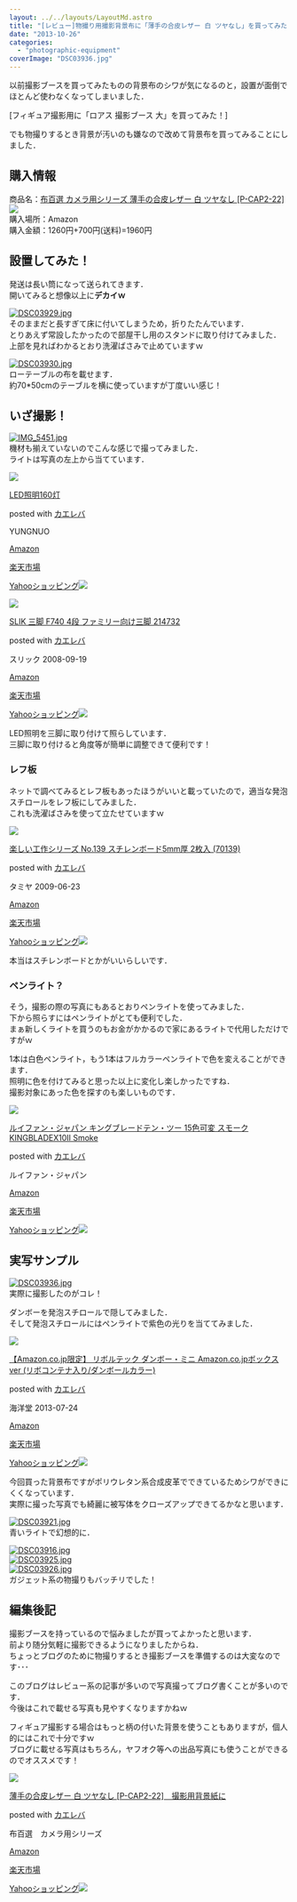 ```yaml
---
layout: ../../layouts/LayoutMd.astro
title: "[レビュー]物撮り用撮影背景布に「薄手の合皮レザー 白 ツヤなし」を買ってみた！"
date: "2013-10-26"
categories: 
  - "photographic-equipment"
coverImage: "DSC03936.jpg"
---
```


以前撮影ブースを買ってみたものの背景布のシワが気になるのと，設置が面倒でほとんど使わなくなってしまいました．

[フィギュア撮影用に「ロアス 撮影ブース 大」を買ってみた！]

でも物撮りするとき背景が汚いのも嫌なので改めて背景布を買ってみることにしました．

## 購入情報

商品名：[布百選 カメラ用シリーズ 薄手の合皮レザー 白 ツヤなし \[P-CAP2-22\]](http://www.amazon.co.jp/gp/product/B0091N91KM/ref=as_li_ss_tl?ie=UTF8&camp=247&creative=7399&creativeASIN=B0091N91KM&linkCode=as2&tag=mizuka123-22)![](http://ir-jp.amazon-adsystem.com/e/ir?t=mizuka123-22&l=as2&o=9&a=B0091N91KM)  
購入場所：Amazon  
購入金額：1260円+700円(送料)=1960円

## 設置してみた！

発送は長い筒になって送られてきます．  
開いてみると想像以上に**デカイｗ**

[![DSC03929.jpg](/wp/images/10487349453_f756127acc_b.jpg)](http://www.flickr.com/photos/67522130@N08/10487349453/ "DSC03929.jpg")  
そのままだと長すぎて床に付いてしまうため，折りたたんでいます．  
とりあえず常設したかったので部屋干し用のスタンドに取り付けてみました．  
上部を見ればわかるとおり洗濯ばさみで止めていますｗ

[![DSC03930.jpg](/wp/images/10487176266_1017bdb1b2_b.jpg)](http://www.flickr.com/photos/67522130@N08/10487176266/ "DSC03930.jpg")  
ローテーブルの布を載せます．  
約70\*50cmのテーブルを横に使っていますが丁度いい感じ！

## いざ撮影！

[![IMG_5451.jpg](/wp/images/10487167845_3b1a242b94_b.jpg)](http://www.flickr.com/photos/67522130@N08/10487167845/ "IMG_5451.jpg")  
機材も揃えていないのでこんな感じで撮ってみました．  
ライトは写真の左上から当てています．

[![](/wp/images/41Cz3oUSCcL._SL160_.jpg)](https://www.amazon.co.jp/exec/obidos/ASIN/B006AUU8ME/mizuka123-22/ref=nosim/)

[LED照明160灯](https://www.amazon.co.jp/exec/obidos/ASIN/B006AUU8ME/mizuka123-22/ref=nosim/)

posted with [カエレバ](http://kaereba.com)

YUNGNUO

[Amazon](http://www.amazon.co.jp/gp/search?keywords=LED%8F%C6%96%BE160%93%94&__mk_ja_JP=%83J%83%5E%83J%83i&tag=mizuka123-22 "アマゾン")

[楽天市場](http://hb.afl.rakuten.co.jp/hgc/032b53ee.4b34c5ee.0f4a541e.f440145e/?pc=http%3A%2F%2Fsearch.rakuten.co.jp%2Fsearch%2Fmall%2FLED%25E7%2585%25A7%25E6%2598%258E160%25E7%2581%25AF%2F-%2Ff.1-p.1-s.1-sf.0-st.A-v.2%3Fx%3D0%26scid%3Daf_ich_link_urltxt%26m%3Dhttp%3A%2F%2Fm.rakuten.co.jp%2F "楽天市場")

[Yahooショッピング![](//ad.jp.ap.valuecommerce.com/servlet/gifbanner?sid=3066752&pid=881990642)](//ck.jp.ap.valuecommerce.com/servlet/referral?sid=3066752&pid=881990642&vc_url=http%3A%2F%2Fshopping.search.yahoo.co.jp%2Fsearch%3FuIv%3Don%26ei%3DUTF-8%26tab_ex%3Dcommerce%26slider%3D0%26va%3DLED%25E7%2585%25A7%25E6%2598%258E160%25E7%2581%25AF "Yahooショッピング")

[![](/wp/images/41FtVqIhVhL._SL160_.jpg)](https://www.amazon.co.jp/exec/obidos/ASIN/B001HLCY1E/mizuka123-22/ref=nosim/)

[SLIK 三脚 F740 4段 ファミリー向け三脚 214732](https://www.amazon.co.jp/exec/obidos/ASIN/B001HLCY1E/mizuka123-22/ref=nosim/)

posted with [カエレバ](http://kaereba.com)

スリック 2008-09-19

[Amazon](http://www.amazon.co.jp/gp/search?keywords=F740&__mk_ja_JP=%83J%83%5E%83J%83i&tag=mizuka123-22 "アマゾン")

[楽天市場](http://hb.afl.rakuten.co.jp/hgc/032b53ee.4b34c5ee.0f4a541e.f440145e/?pc=http%3A%2F%2Fsearch.rakuten.co.jp%2Fsearch%2Fmall%2FF740%2F-%2Ff.1-p.1-s.1-sf.0-st.A-v.2%3Fx%3D0%26scid%3Daf_ich_link_urltxt%26m%3Dhttp%3A%2F%2Fm.rakuten.co.jp%2F "楽天市場")

[Yahooショッピング![](//ad.jp.ap.valuecommerce.com/servlet/gifbanner?sid=3066752&pid=881990642)](//ck.jp.ap.valuecommerce.com/servlet/referral?sid=3066752&pid=881990642&vc_url=http%3A%2F%2Fshopping.search.yahoo.co.jp%2Fsearch%3FuIv%3Don%26ei%3DUTF-8%26tab_ex%3Dcommerce%26slider%3D0%26va%3DF740 "Yahooショッピング")

LED照明を三脚に取り付けて照らしています．  
三脚に取り付けると角度等が簡単に調整できて便利です！

### レフ板

ネットで調べてみるとレフ板もあったほうがいいと載っていたので，適当な発泡スチロールをレフ板にしてみました．  
これも洗濯ばさみを使って立たせていますｗ

[![](/wp/images/41TQbsGbiGL._SL160_.jpg)](https://www.amazon.co.jp/exec/obidos/ASIN/B002DR3H8A/mizuka123-22/ref=nosim/)

[楽しい工作シリーズ No.139 スチレンボード5mm厚 2枚入 (70139)](https://www.amazon.co.jp/exec/obidos/ASIN/B002DR3H8A/mizuka123-22/ref=nosim/)

posted with [カエレバ](http://kaereba.com)

タミヤ 2009-06-23

[Amazon](http://www.amazon.co.jp/gp/search?keywords=No.139&__mk_ja_JP=%83J%83%5E%83J%83i&tag=mizuka123-22 "アマゾン")

[楽天市場](http://hb.afl.rakuten.co.jp/hgc/032b53ee.4b34c5ee.0f4a541e.f440145e/?pc=http%3A%2F%2Fsearch.rakuten.co.jp%2Fsearch%2Fmall%2FNo.139%2F-%2Ff.1-p.1-s.1-sf.0-st.A-v.2%3Fx%3D0%26scid%3Daf_ich_link_urltxt%26m%3Dhttp%3A%2F%2Fm.rakuten.co.jp%2F "楽天市場")

[Yahooショッピング![](//ad.jp.ap.valuecommerce.com/servlet/gifbanner?sid=3066752&pid=881990642)](//ck.jp.ap.valuecommerce.com/servlet/referral?sid=3066752&pid=881990642&vc_url=http%3A%2F%2Fshopping.search.yahoo.co.jp%2Fsearch%3FuIv%3Don%26ei%3DUTF-8%26tab_ex%3Dcommerce%26slider%3D0%26va%3DNo.139 "Yahooショッピング")

本当はスチレンボードとかがいいらしいです．

### ペンライト？

そう，撮影の際の写真にもあるとおりペンライトを使ってみました．  
下から照らすにはペンライトがとても便利でした．  
まぁ新しくライトを買うのもお金がかかるので家にあるライトで代用しただけですがｗ

1本は白色ペンライト，もう1本はフルカラーペンライトで色を変えることができます．  
照明に色を付けてみると思った以上に変化し楽しかったですね．  
撮影対象にあった色を探すのも楽しいものです．

[![](/wp/images/21afrJxtM3L._SL160_.jpg)](https://www.amazon.co.jp/exec/obidos/ASIN/B00DNUQ3AA/mizuka123-22/ref=nosim/)

[ルイファン・ジャパン キングブレードテン・ツー 15色可変 スモーク KINGBLADEX10II Smoke](https://www.amazon.co.jp/exec/obidos/ASIN/B00DNUQ3AA/mizuka123-22/ref=nosim/)

posted with [カエレバ](http://kaereba.com)

ルイファン・ジャパン

[Amazon](http://www.amazon.co.jp/gp/search?keywords=KINGBLADEX10II&__mk_ja_JP=%83J%83%5E%83J%83i&tag=mizuka123-22 "アマゾン")

[楽天市場](http://hb.afl.rakuten.co.jp/hgc/032b53ee.4b34c5ee.0f4a541e.f440145e/?pc=http%3A%2F%2Fsearch.rakuten.co.jp%2Fsearch%2Fmall%2FKINGBLADEX10II%2F-%2Ff.1-p.1-s.1-sf.0-st.A-v.2%3Fx%3D0%26scid%3Daf_ich_link_urltxt%26m%3Dhttp%3A%2F%2Fm.rakuten.co.jp%2F "楽天市場")

[Yahooショッピング![](//ad.jp.ap.valuecommerce.com/servlet/gifbanner?sid=3066752&pid=881990642)](//ck.jp.ap.valuecommerce.com/servlet/referral?sid=3066752&pid=881990642&vc_url=http%3A%2F%2Fshopping.search.yahoo.co.jp%2Fsearch%3FuIv%3Don%26ei%3DUTF-8%26tab_ex%3Dcommerce%26slider%3D0%26va%3DKINGBLADEX10II "Yahooショッピング")

## 実写サンプル

[![DSC03936.jpg](/wp/images/10487169805_a557336fb5_b.jpg)](http://www.flickr.com/photos/67522130@N08/10487169805/ "DSC03936.jpg")  
実際に撮影したのがコレ！

ダンボーを発泡スチロールで隠してみました．  
そして発泡スチロールにはペンライトで紫色の光りを当ててみました．

[![](/wp/images/41gS%2BJKIdJL._SL160_.jpg)](https://www.amazon.co.jp/exec/obidos/ASIN/B00CU6Z03O/mizuka123-22/ref=nosim/)

[【Amazon.co.jp限定】 リボルテック ダンボー・ミニ Amazon.co.jpボックスver (リボコンテナ入り/ダンボールカラー)](https://www.amazon.co.jp/exec/obidos/ASIN/B00CU6Z03O/mizuka123-22/ref=nosim/)

posted with [カエレバ](http://kaereba.com)

海洋堂 2013-07-24

[Amazon](http://www.amazon.co.jp/gp/search?keywords=Amazon.co.jp&__mk_ja_JP=%83J%83%5E%83J%83i&tag=mizuka123-22 "アマゾン")

[楽天市場](http://hb.afl.rakuten.co.jp/hgc/032b53ee.4b34c5ee.0f4a541e.f440145e/?pc=http%3A%2F%2Fsearch.rakuten.co.jp%2Fsearch%2Fmall%2FAmazon.co.jp%2F-%2Ff.1-p.1-s.1-sf.0-st.A-v.2%3Fx%3D0%26scid%3Daf_ich_link_urltxt%26m%3Dhttp%3A%2F%2Fm.rakuten.co.jp%2F "楽天市場")

[Yahooショッピング![](//ad.jp.ap.valuecommerce.com/servlet/gifbanner?sid=3066752&pid=881990642)](//ck.jp.ap.valuecommerce.com/servlet/referral?sid=3066752&pid=881990642&vc_url=http%3A%2F%2Fshopping.search.yahoo.co.jp%2Fsearch%3FuIv%3Don%26ei%3DUTF-8%26tab_ex%3Dcommerce%26slider%3D0%26va%3DAmazon.co.jp "Yahooショッピング")

今回買った背景布ですがポリウレタン系合成皮革でできているためシワができにくくなっています．  
実際に撮った写真でも綺麗に被写体をクローズアップできてるかなと思います．

[![DSC03921.jpg](/wp/images/10490839316_a5c39ea35e_b.jpg)](http://www.flickr.com/photos/67522130@N08/10490839316/ "DSC03921.jpg")  
青いライトで幻想的に．

[![DSC03916.jpg](/wp/images/10490845644_42ab9aff6c_b.jpg)](http://www.flickr.com/photos/67522130@N08/10490845644/ "DSC03916.jpg")  
[![DSC03925.jpg](/wp/images/10491033363_c1c0da93f8_b.jpg)](http://www.flickr.com/photos/67522130@N08/10491033363/ "DSC03925.jpg")  
[![DSC03926.jpg](/wp/images/10491035703_610db47c23_b.jpg)](http://www.flickr.com/photos/67522130@N08/10491035703/ "DSC03926.jpg")  
ガジェット系の物撮りもバッチリでした！

## 編集後記

撮影ブースを持っているので悩みましたが買ってよかったと思います．  
前より随分気軽に撮影できるようになりましたからね．  
ちょっとブログのために物撮りするとき撮影ブースを準備するのは大変なのです･･･

このブログはレビュー系の記事が多いので写真撮ってブログ書くことが多いのです．  
今後はこれで載せる写真も見やすくなりますかねｗ

フィギュア撮影する場合はもっと柄の付いた背景を使うこともありますが，個人的にはこれで十分ですｗ  
ブログに載せる写真はもちろん，ヤフオク等への出品写真にも使うことができるのでオススメです！

[![](/wp/images/51N6uWGIWlL._SL160_.jpg)](https://www.amazon.co.jp/exec/obidos/ASIN/B0091N91KM/mizuka123-22/ref=nosim/)

[薄手の合皮レザー 白 ツヤなし \[P-CAP2-22\]　撮影用背景紙に](https://www.amazon.co.jp/exec/obidos/ASIN/B0091N91KM/mizuka123-22/ref=nosim/)

posted with [カエレバ](http://kaereba.com)

布百選　カメラ用シリーズ

[Amazon](http://www.amazon.co.jp/gp/search?keywords=P-CAP2-22&__mk_ja_JP=%83J%83%5E%83J%83i&tag=mizuka123-22 "アマゾン")

[楽天市場](http://hb.afl.rakuten.co.jp/hgc/032b53ee.4b34c5ee.0f4a541e.f440145e/?pc=http%3A%2F%2Fsearch.rakuten.co.jp%2Fsearch%2Fmall%2FP-CAP2-22%2F-%2Ff.1-p.1-s.1-sf.0-st.A-v.2%3Fx%3D0%26scid%3Daf_ich_link_urltxt%26m%3Dhttp%3A%2F%2Fm.rakuten.co.jp%2F "楽天市場")

[Yahooショッピング![](//ad.jp.ap.valuecommerce.com/servlet/gifbanner?sid=3066752&pid=881990642)](//ck.jp.ap.valuecommerce.com/servlet/referral?sid=3066752&pid=881990642&vc_url=http%3A%2F%2Fshopping.search.yahoo.co.jp%2Fsearch%3FuIv%3Don%26ei%3DUTF-8%26tab_ex%3Dcommerce%26slider%3D0%26va%3DP-CAP2-22 "Yahooショッピング")
